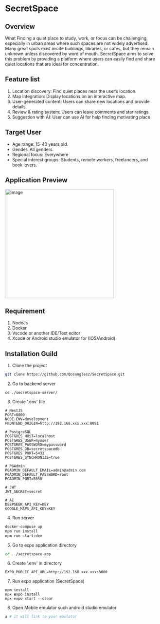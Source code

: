 # SecretSpace

## Overview
What Finding a quiet place to study, work, or focus can be challenging, especially in urban areas where such spaces are not widely advertised. Many great spots exist inside buildings, libraries, or cafes, but they remain unknown
unless discovered by word of mouth. SecretSpace aims to solve
this problem by providing a platform where users can easily find and share quiet locations that are ideal for concentration.

## Feature list
1. Location discovery: Find quiet places near the user’s location.
2. Map integration: Display locations on an interactive map.
3. User-generated content: Users can share new locations and provide details.
4. Review & rating system: Users can leave comments and star ratings.
5. Suggestion with AI: User  can use AI for help finding motivating place

## Target User
- Age range: 15-40 years old.
- Gender: All genders.
- Regional focus: Everywhere
- Special interest groups: Students, remote workers, freelancers, and book lovers.

## Application Preview
<img width="358" alt="image" src="https://github.com/user-attachments/assets/0ee7a990-9442-4b35-943b-85bf7af99415" />


## Requirement
1. NodeJs
2. Docker
3. Vscode or another IDE/Text editor
4. Xcode or Android studio emulator for (IOS/Android)

## Installation Guild
1. Clone the project
```bash
git clone https://github.com/Qosanglesz/SecretSpace.git
```
2. Go to backend server
```
cd ./secretspace-server/
```
3. Create '.env' file
```dotenv
# NestJS
PORT=8000
NODE_ENV=development
FRONTEND_ORIGIN=http://192.168.xxx.xxx:8081

# PostgreSQL
POSTGRES_HOST=localhost
POSTGRES_USER=myuser
POSTGRES_PASSWORD=mypassword
POSTGRES_DB=secretspacedb
POSTGRES_PORT=5432
POSTGRES_SYNCHRONIZE=true

# PGAdmin
PGADMIN_DEFAULT_EMAIL=admin@admin.com
PGADMIN_DEFAULT_PASSWORD=root
PGADMIN_PORT=5050

# JWT
JWT_SECRET=secret

# AI
DEEPSEEK_API_KEY=KEY
GOOGLE_MAPS_API_KEY=KEY
```
4. Run server
```bash
docker-compose up
npm run install
npm run start:dev
```
5. Go to expo application directory
```bash
cd ../secretspace-app
```
6. Create '.env'  in directory
```dotenv
EXPO_PUBLIC_API_URL=http://192.168.xxx.xxx:8000
```
7. Run expo application (SecretSpace)
```dotenv
npm install
npx expo install
npx expo start --clear
```
8. Open Mobile emulator such android studio emulator
```bash
a # it will link to your emulator
```

